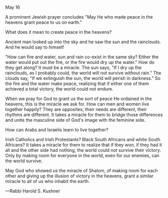 May 16

A prominent Jewish prayer concludes "May He who made peace in the heavens grant peace to us on earth."

What does it mean to create peace in the heavens?

Ancient man looked up into the sky and he saw the sun and the rainclouds. And he would say to himself

"How can fire and water, sun and rain co-exist in the same sky? Either the water would put out the fire, or the fire would dry up the water." How do they get along? It must be a miracle. The sun says, "If I dry up the rainclouds, as I probably could, the world will not survive without rain." The clouds say, "If we extinguish the sun, the world will perish in darkness." So the fire and the water make peace, realizing that if either one of them achieved a total victory, the world could not endure.

When we pray for God to grant us the sort of peace He ordained in the heavens, this is the miracle we ask for. How can men and women live together happily? They are opposites; their needs are different, their rhythms are different. It takes a miracle for them to bridge those differences and unite the masculine side of God's image with the feminine side.

How can Arabs and Israelis learn to live together?

Irish Catholics and Irish Protestants? Black South Africans and white South Africans? It takes a miracle for them to realize that if they won, if they had it all and the other side had nothing, the world could not survive their victory. Only by making room for everyone in the world, even for our enemies, can the world survive.

May God who showed us the miracle of Shalom, of making room for each other and giving up the illusion of victory in the heavens, grant a similar miracle to all of us who inhabit the earth.

—Rabbi Harold S. Kushner

